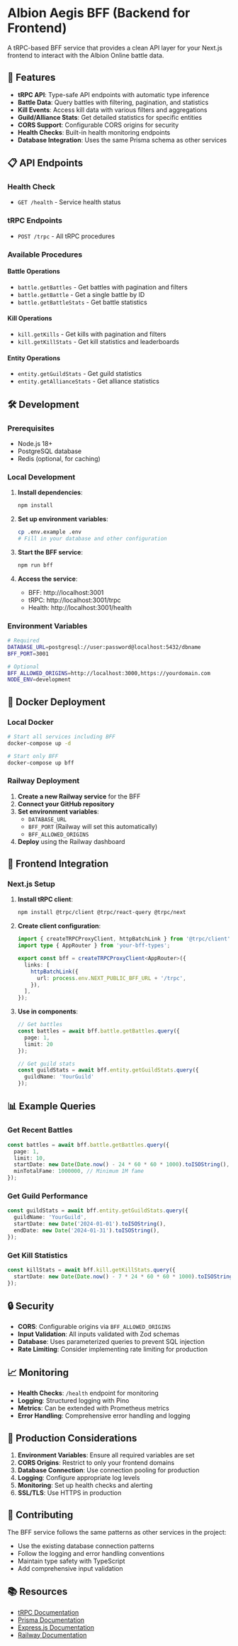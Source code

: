 # Albion Aegis BFF (Backend for Frontend)

A tRPC-based BFF service that provides a clean API layer for your Next.js frontend to interact with the Albion Online battle data.

## 🚀 Features

- **tRPC API**: Type-safe API endpoints with automatic type inference
- **Battle Data**: Query battles with filtering, pagination, and statistics
- **Kill Events**: Access kill data with various filters and aggregations
- **Guild/Alliance Stats**: Get detailed statistics for specific entities
- **CORS Support**: Configurable CORS origins for security
- **Health Checks**: Built-in health monitoring endpoints
- **Database Integration**: Uses the same Prisma schema as other services

## 📋 API Endpoints

### Health Check
- `GET /health` - Service health status

### tRPC Endpoints
- `POST /trpc` - All tRPC procedures

### Available Procedures

#### Battle Operations
- `battle.getBattles` - Get battles with pagination and filters
- `battle.getBattle` - Get a single battle by ID
- `battle.getBattleStats` - Get battle statistics

#### Kill Operations
- `kill.getKills` - Get kills with pagination and filters
- `kill.getKillStats` - Get kill statistics and leaderboards

#### Entity Operations
- `entity.getGuildStats` - Get guild statistics
- `entity.getAllianceStats` - Get alliance statistics

## 🛠️ Development

### Prerequisites
- Node.js 18+
- PostgreSQL database
- Redis (optional, for caching)

### Local Development

1. **Install dependencies**:
   ```bash
   npm install
   ```

2. **Set up environment variables**:
   ```bash
   cp .env.example .env
   # Fill in your database and other configuration
   ```

3. **Start the BFF service**:
   ```bash
   npm run bff
   ```

4. **Access the service**:
   - BFF: http://localhost:3001
   - tRPC: http://localhost:3001/trpc
   - Health: http://localhost:3001/health

### Environment Variables

```bash
# Required
DATABASE_URL=postgresql://user:password@localhost:5432/dbname
BFF_PORT=3001

# Optional
BFF_ALLOWED_ORIGINS=http://localhost:3000,https://yourdomain.com
NODE_ENV=development
```

## 🐳 Docker Deployment

### Local Docker
```bash
# Start all services including BFF
docker-compose up -d

# Start only BFF
docker-compose up bff
```

### Railway Deployment

1. **Create a new Railway service** for the BFF
2. **Connect your GitHub repository**
3. **Set environment variables**:
   - `DATABASE_URL`
   - `BFF_PORT` (Railway will set this automatically)
   - `BFF_ALLOWED_ORIGINS`
4. **Deploy** using the Railway dashboard

## 🔌 Frontend Integration

### Next.js Setup

1. **Install tRPC client**:
   ```bash
   npm install @trpc/client @trpc/react-query @trpc/next
   ```

2. **Create client configuration**:
   ```typescript
   import { createTRPCProxyClient, httpBatchLink } from '@trpc/client';
   import type { AppRouter } from 'your-bff-types';

   export const bff = createTRPCProxyClient<AppRouter>({
     links: [
       httpBatchLink({
         url: process.env.NEXT_PUBLIC_BFF_URL + '/trpc',
       }),
     ],
   });
   ```

3. **Use in components**:
   ```typescript
   // Get battles
   const battles = await bff.battle.getBattles.query({ 
     page: 1, 
     limit: 20 
   });

   // Get guild stats
   const guildStats = await bff.entity.getGuildStats.query({ 
     guildName: 'YourGuild' 
   });
   ```

## 📊 Example Queries

### Get Recent Battles
```typescript
const battles = await bff.battle.getBattles.query({
  page: 1,
  limit: 10,
  startDate: new Date(Date.now() - 24 * 60 * 60 * 1000).toISOString(), // Last 24 hours
  minTotalFame: 1000000, // Minimum 1M fame
});
```

### Get Guild Performance
```typescript
const guildStats = await bff.entity.getGuildStats.query({
  guildName: 'YourGuild',
  startDate: new Date('2024-01-01').toISOString(),
  endDate: new Date('2024-01-31').toISOString(),
});
```

### Get Kill Statistics
```typescript
const killStats = await bff.kill.getKillStats.query({
  startDate: new Date(Date.now() - 7 * 24 * 60 * 60 * 1000).toISOString(), // Last week
});
```

## 🔒 Security

- **CORS**: Configurable origins via `BFF_ALLOWED_ORIGINS`
- **Input Validation**: All inputs validated with Zod schemas
- **Database**: Uses parameterized queries to prevent SQL injection
- **Rate Limiting**: Consider implementing rate limiting for production

## 📈 Monitoring

- **Health Checks**: `/health` endpoint for monitoring
- **Logging**: Structured logging with Pino
- **Metrics**: Can be extended with Prometheus metrics
- **Error Handling**: Comprehensive error handling and logging

## 🚀 Production Considerations

1. **Environment Variables**: Ensure all required variables are set
2. **CORS Origins**: Restrict to only your frontend domains
3. **Database Connection**: Use connection pooling for production
4. **Logging**: Configure appropriate log levels
5. **Monitoring**: Set up health checks and alerting
6. **SSL/TLS**: Use HTTPS in production

## 🤝 Contributing

The BFF service follows the same patterns as other services in the project:
- Use the existing database connection patterns
- Follow the logging and error handling conventions
- Maintain type safety with TypeScript
- Add comprehensive input validation

## 📚 Resources

- [tRPC Documentation](https://trpc.io/docs)
- [Prisma Documentation](https://www.prisma.io/docs)
- [Express.js Documentation](https://expressjs.com/)
- [Railway Documentation](https://docs.railway.app/)
